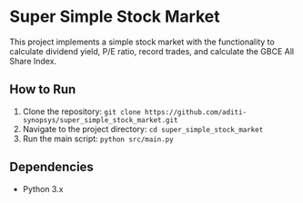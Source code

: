 # Super Simple Stock Market

This project implements a simple stock market with the functionality to calculate dividend yield, P/E ratio, record trades, and calculate the GBCE All Share Index.

## How to Run

1. Clone the repository: `git clone https://github.com/aditi-synopsys/super_simple_stock_market.git`
2. Navigate to the project directory: `cd super_simple_stock_market`
3. Run the main script: `python src/main.py`

## Dependencies

- Python 3.x
